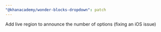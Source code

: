 ```yaml
---
"@khanacademy/wonder-blocks-dropdown": patch
---
```


Add live region to announce the number of options (fixing an iOS issue)
